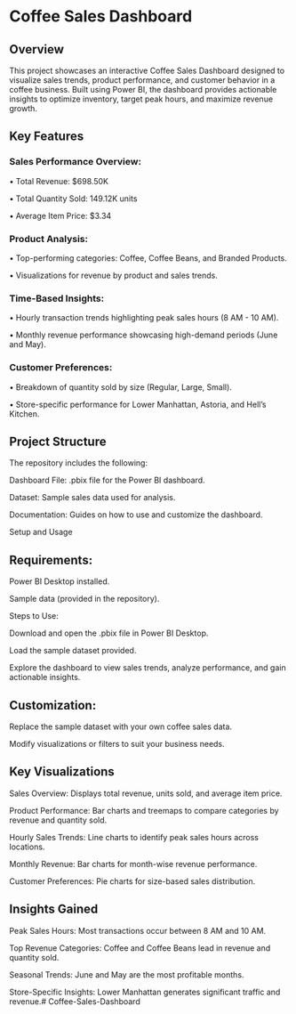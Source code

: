 # Coffee Sales Dashboard

## Overview

This project showcases an interactive Coffee Sales Dashboard designed to visualize sales trends, product performance, and customer behavior in a coffee business. Built using Power BI, the dashboard provides actionable insights to optimize inventory, target peak hours, and maximize revenue growth.

## Key Features

### Sales Performance Overview:

•	Total Revenue: $698.50K

•	Total Quantity Sold: 149.12K units

•	Average Item Price: $3.34

### Product Analysis:

•	Top-performing categories: Coffee, Coffee Beans, and Branded Products.

•	Visualizations for revenue by product and sales trends.

### Time-Based Insights:

•	Hourly transaction trends highlighting peak sales hours (8 AM - 10 AM).

•	Monthly revenue performance showcasing high-demand periods (June and May).

### Customer Preferences:

•	Breakdown of quantity sold by size (Regular, Large, Small).

•	Store-specific performance for Lower Manhattan, Astoria, and Hell’s Kitchen.

## Project Structure

The repository includes the following:

Dashboard File: .pbix file for the Power BI dashboard.

Dataset: Sample sales data used for analysis.

Documentation: Guides on how to use and customize the dashboard.

Setup and Usage

## Requirements:

Power BI Desktop installed.

Sample data (provided in the repository).

Steps to Use:

Download and open the .pbix file in Power BI Desktop.

Load the sample dataset provided.

Explore the dashboard to view sales trends, analyze performance, and gain actionable insights.

## Customization:

Replace the sample dataset with your own coffee sales data.

Modify visualizations or filters to suit your business needs.

## Key Visualizations

Sales Overview: Displays total revenue, units sold, and average item price.

Product Performance: Bar charts and treemaps to compare categories by revenue and quantity sold.

Hourly Sales Trends: Line charts to identify peak sales hours across locations.

Monthly Revenue: Bar charts for month-wise revenue performance.

Customer Preferences: Pie charts for size-based sales distribution.

## Insights Gained

Peak Sales Hours: Most transactions occur between 8 AM and 10 AM.

Top Revenue Categories: Coffee and Coffee Beans lead in revenue and quantity sold.

Seasonal Trends: June and May are the most profitable months.

Store-Specific Insights: Lower Manhattan generates significant traffic and revenue.# Coffee-Sales-Dashboard
